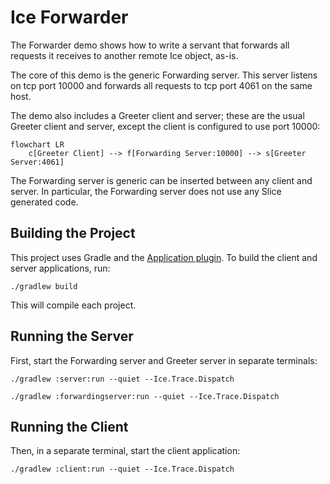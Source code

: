 # Ice Forwarder

The Forwarder demo shows how to write a servant that forwards all requests it receives to another remote Ice object,
as-is.

The core of this demo is the generic Forwarding server. This server listens on tcp port 10000 and forwards all
requests to tcp port 4061 on the same host.

The demo also includes a Greeter client and server; these are the usual Greeter client and server, except the client
is configured to use port 10000:

```mermaid
flowchart LR
    c[Greeter Client] --> f[Forwarding Server:10000] --> s[Greeter Server:4061]
```

The Forwarding server is generic can be inserted between any client and server. In particular, the Forwarding server
does not use any Slice generated code.

## Building the Project

This project uses Gradle and the [Application plugin]. To build the client and server applications, run:

```shell
./gradlew build
```

This will compile each project.

## Running the Server

First, start the Forwarding server and Greeter server in separate terminals:

```shell
./gradlew :server:run --quiet --Ice.Trace.Dispatch
```

```shell
./gradlew :forwardingserver:run --quiet --Ice.Trace.Dispatch
```

## Running the Client

Then, in a separate terminal, start the client application:

```shell
./gradlew :client:run --quiet --Ice.Trace.Dispatch
```

[Application plugin]: https://docs.gradle.org/current/userguide/application_plugin.html
